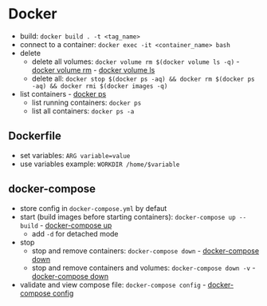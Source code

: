 # Docker
- build: `docker build . -t <tag_name>`
- connect to a container: `docker exec -it <container_name> bash`
- delete
  - delete all volumes: `docker volume rm $(docker volume ls -q)` - [docker volume rm](https://docs.docker.com/engine/reference/commandline/volume_rm/) - [docker volume ls](https://docs.docker.com/engine/reference/commandline/volume_ls/)
  - delete all: `docker stop $(docker ps -aq) && docker rm $(docker ps -aq) && docker rmi $(docker images -q)`
- list containers - [docker ps](https://docs.docker.com/engine/reference/commandline/ps/)
  - list running containers: `docker ps`
  - list all containers: `docker ps -a`

## Dockerfile
- set variables: `ARG variable=value`
- use variables example: `WORKDIR /home/$variable`

## docker-compose
- store config in `docker-compose.yml` by defaut
- start (build images before starting containers): `docker-compose up --build` - [docker-compose up](https://docs.docker.com/compose/reference/up/)
  - add `-d` for detached mode
- stop
  - stop and remove containers: `docker-compose down` - [docker-compose down](https://docs.docker.com/compose/reference/down/)
  - stop and remove containers and volumes: `docker-compose down -v` - [docker-compose down](https://docs.docker.com/compose/reference/down/)
- validate and view compose file: `docker-compose config` - [docker-compose config](https://docs.docker.com/compose/reference/config/)
